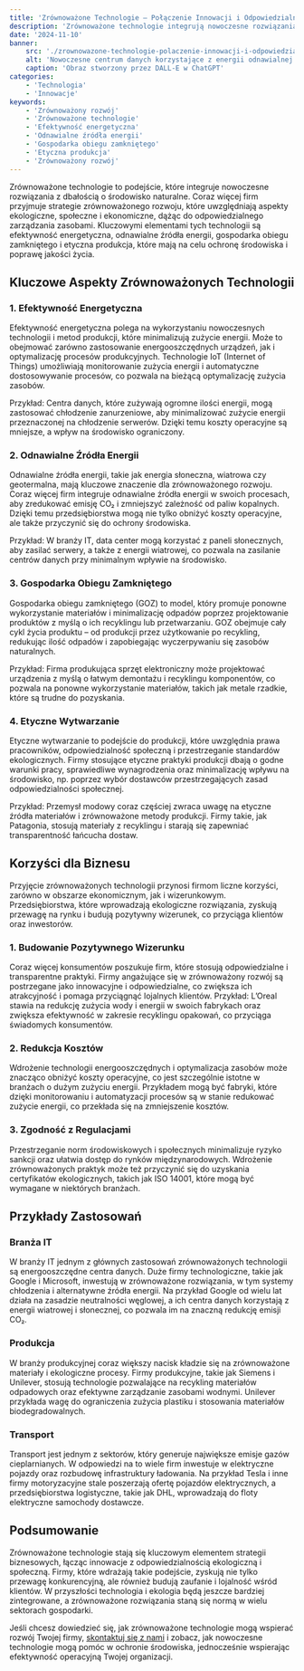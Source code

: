 ```yaml
---
title: 'Zrównoważone Technologie – Połączenie Innowacji i Odpowiedzialności'
description: 'Zrównoważone technologie integrują nowoczesne rozwiązania z dbałością o środowisko naturalne, łącząc innowacje z odpowiedzialnością ekologiczną i społeczną.'
date: '2024-11-10'
banner:
    src: './zrownowazone-technologie-polaczenie-innowacji-i-odpowiedzialnosci.webp'
    alt: 'Nowoczesne centrum danych korzystające z energii odnawialnej z widocznymi panelami solarnymi i turbinami wiatrowymi, symbolizujące połączenie technologii i ekologii.'
    caption: 'Obraz stworzony przez DALL-E w ChatGPT'
categories:
    - 'Technologia'
    - 'Innowacje'
keywords:
    - 'Zrównoważony rozwój'
    - 'Zrównoważone technologie'
    - 'Efektywność energetyczna'
    - 'Odnawialne źródła energii'
    - 'Gospodarka obiegu zamkniętego'
    - 'Etyczna produkcja'
    - 'Zrównoważony rozwój'
---
```


Zrównoważone technologie to podejście, które integruje nowoczesne rozwiązania z dbałością o środowisko naturalne. Coraz więcej firm przyjmuje strategie zrównoważonego rozwoju, które uwzględniają aspekty ekologiczne, społeczne i ekonomiczne, dążąc do odpowiedzialnego zarządzania zasobami. Kluczowymi elementami tych technologii są efektywność energetyczna, odnawialne źródła energii, gospodarka obiegu zamkniętego i etyczna produkcja, które mają na celu ochronę środowiska i poprawę jakości życia.

## Kluczowe Aspekty Zrównoważonych Technologii

### 1. Efektywność Energetyczna

Efektywność energetyczna polega na wykorzystaniu nowoczesnych technologii i metod produkcji, które minimalizują zużycie energii. Może to obejmować zarówno zastosowanie energooszczędnych urządzeń, jak i optymalizację procesów produkcyjnych. Technologie IoT (Internet of Things) umożliwiają monitorowanie zużycia energii i automatyczne dostosowywanie procesów, co pozwala na bieżącą optymalizację zużycia zasobów.

Przykład: Centra danych, które zużywają ogromne ilości energii, mogą zastosować chłodzenie zanurzeniowe, aby minimalizować zużycie energii przeznaczonej na chłodzenie serwerów. Dzięki temu koszty operacyjne są mniejsze, a wpływ na środowisko ograniczony.

### 2. Odnawialne Źródła Energii

Odnawialne źródła energii, takie jak energia słoneczna, wiatrowa czy geotermalna, mają kluczowe znaczenie dla zrównoważonego rozwoju. Coraz więcej firm integruje odnawialne źródła energii w swoich procesach, aby zredukować emisję CO₂ i zmniejszyć zależność od paliw kopalnych. Dzięki temu przedsiębiorstwa mogą nie tylko obniżyć koszty operacyjne, ale także przyczynić się do ochrony środowiska.

Przykład: W branży IT, data center mogą korzystać z paneli słonecznych, aby zasilać serwery, a także z energii wiatrowej, co pozwala na zasilanie centrów danych przy minimalnym wpływie na środowisko.

### 3. Gospodarka Obiegu Zamkniętego

Gospodarka obiegu zamkniętego (GOZ) to model, który promuje ponowne wykorzystanie materiałów i minimalizację odpadów poprzez projektowanie produktów z myślą o ich recyklingu lub przetwarzaniu. GOZ obejmuje cały cykl życia produktu – od produkcji przez użytkowanie po recykling, redukując ilość odpadów i zapobiegając wyczerpywaniu się zasobów naturalnych.

Przykład: Firma produkująca sprzęt elektroniczny może projektować urządzenia z myślą o łatwym demontażu i recyklingu komponentów, co pozwala na ponowne wykorzystanie materiałów, takich jak metale rzadkie, które są trudne do pozyskania.

### 4. Etyczne Wytwarzanie

Etyczne wytwarzanie to podejście do produkcji, które uwzględnia prawa pracowników, odpowiedzialność społeczną i przestrzeganie standardów ekologicznych. Firmy stosujące etyczne praktyki produkcji dbają o godne warunki pracy, sprawiedliwe wynagrodzenia oraz minimalizację wpływu na środowisko, np. poprzez wybór dostawców przestrzegających zasad odpowiedzialności społecznej.

Przykład: Przemysł modowy coraz częściej zwraca uwagę na etyczne źródła materiałów i zrównoważone metody produkcji. Firmy takie, jak Patagonia, stosują materiały z recyklingu i starają się zapewniać transparentność łańcucha dostaw.

## Korzyści dla Biznesu

Przyjęcie zrównoważonych technologii przynosi firmom liczne korzyści, zarówno w obszarze ekonomicznym, jak i wizerunkowym. Przedsiębiorstwa, które wprowadzają ekologiczne rozwiązania, zyskują przewagę na rynku i budują pozytywny wizerunek, co przyciąga klientów oraz inwestorów.

### 1. Budowanie Pozytywnego Wizerunku

Coraz więcej konsumentów poszukuje firm, które stosują odpowiedzialne i transparentne praktyki. Firmy angażujące się w zrównoważony rozwój są postrzegane jako innowacyjne i odpowiedzialne, co zwiększa ich atrakcyjność i pomaga przyciągnąć lojalnych klientów. Przykład: L’Oreal stawia na redukcję zużycia wody i energii w swoich fabrykach oraz zwiększa efektywność w zakresie recyklingu opakowań, co przyciąga świadomych konsumentów.

### 2. Redukcja Kosztów

Wdrożenie technologii energooszczędnych i optymalizacja zasobów może znacząco obniżyć koszty operacyjne, co jest szczególnie istotne w branżach o dużym zużyciu energii. Przykładem mogą być fabryki, które dzięki monitorowaniu i automatyzacji procesów są w stanie redukować zużycie energii, co przekłada się na zmniejszenie kosztów.

### 3. Zgodność z Regulacjami

Przestrzeganie norm środowiskowych i społecznych minimalizuje ryzyko sankcji oraz ułatwia dostęp do rynków międzynarodowych. Wdrożenie zrównoważonych praktyk może też przyczynić się do uzyskania certyfikatów ekologicznych, takich jak ISO 14001, które mogą być wymagane w niektórych branżach.

## Przykłady Zastosowań

### Branża IT

W branży IT jednym z głównych zastosowań zrównoważonych technologii są energooszczędne centra danych. Duże firmy technologiczne, takie jak Google i Microsoft, inwestują w zrównoważone rozwiązania, w tym systemy chłodzenia i alternatywne źródła energii. Na przykład Google od wielu lat działa na zasadzie neutralności węglowej, a ich centra danych korzystają z energii wiatrowej i słonecznej, co pozwala im na znaczną redukcję emisji CO₂.
### Produkcja

W branży produkcyjnej coraz większy nacisk kładzie się na zrównoważone materiały i ekologiczne procesy. Firmy produkcyjne, takie jak Siemens i Unilever, stosują technologie pozwalające na recykling materiałów odpadowych oraz efektywne zarządzanie zasobami wodnymi. Unilever przykłada wagę do ograniczenia zużycia plastiku i stosowania materiałów biodegradowalnych.

### Transport

Transport jest jednym z sektorów, który generuje największe emisje gazów cieplarnianych. W odpowiedzi na to wiele firm inwestuje w elektryczne pojazdy oraz rozbudowę infrastruktury ładowania. Na przykład Tesla i inne firmy motoryzacyjne stale poszerzają ofertę pojazdów elektrycznych, a przedsiębiorstwa logistyczne, takie jak DHL, wprowadzają do floty elektryczne samochody dostawcze.

## Podsumowanie

Zrównoważone technologie stają się kluczowym elementem strategii biznesowych, łącząc innowacje z odpowiedzialnością ekologiczną i społeczną. Firmy, które wdrażają takie podejście, zyskują nie tylko przewagę konkurencyjną, ale również budują zaufanie i lojalność wśród klientów. W przyszłości technologia i ekologia będą jeszcze bardziej zintegrowane, a zrównoważone rozwiązania staną się normą w wielu sektorach gospodarki.

Jeśli chcesz dowiedzieć się, jak zrównoważone technologie mogą wspierać rozwój Twojej firmy, [skontaktuj się z nami](/kontakt) i zobacz, jak nowoczesne technologie mogą pomóc w ochronie środowiska, jednocześnie wspierając efektywność operacyjną Twojej organizacji.


